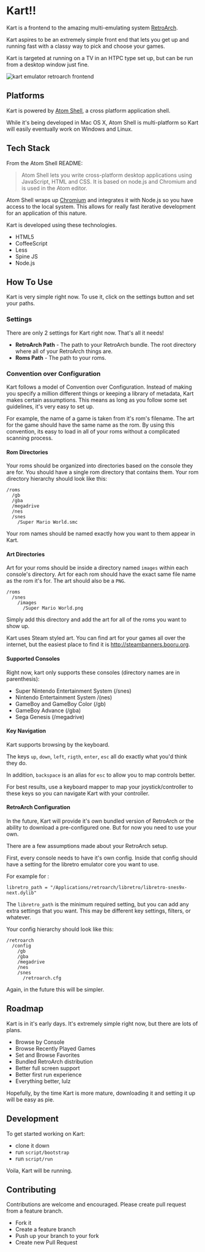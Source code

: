 # Kart!!

Kart is a frontend to the amazing multi-emulating system
[RetroArch](https://github.com/libretro/RetroArch).

Kart aspires to be an extremely simple front end that lets you get up and
running fast with a classy way to pick and choose your games.

Kart is targeted at running on a TV in an HTPC type set up, but can be run from
a desktop window just fine.

![kart emulator retroarch frontend](https://cloud.githubusercontent.com/assets/260/2924359/aec71d2e-d731-11e3-8bee-97b6e1b60680.png)
## Platforms

Kart is powered by [Atom Shell](https://github.com/atom/atom-shell), a cross
platform application shell.

While it's being developed in Mac OS X, Atom Shell is multi-platform so Kart
will easily eventually work on Windows and Linux.


## Tech Stack

From the Atom Shell README:

> Atom Shell lets you write cross-platform desktop applications using JavaScript,
HTML and CSS. It is based on node.js and Chromium and is used in the Atom
editor.

Atom Shell wraps up [Chromium](http://www.chromium.org) and integrates it with
Node.js so you have access to the local system. This allows for really fast
iterative development for an application of this nature.


Kart is developed using these technologies.

* HTML5
* CoffeeScript
* Less
* Spine JS
* Node.js

## How To Use

Kart is very simple right now. To use it, click on the settings button and set
your paths.

### Settings

There are only 2 settings for Kart right now. That's all it needs!

* **RetroArch Path** - The path to your RetroArch bundle. The root directory
where all of your RetroArch things are.
* **Roms Path** - The path to your roms.

### Convention over Configuration

Kart follows a model of Convention over Configuration. Instead of making you
specify a million different things or keeping a library of metadata, Kart makes
certain assumptions. This means as long as you follow some set guidelines, it's
very easy to set up.

For example, the name of a game is taken from it's rom's filename. The art for
the game should have the same name as the rom. By using this convention, its easy
to load in all of your roms without a complicated scanning process.

#### Rom Directories

Your roms should be organized into directories based on the console they are for.
You should have a single rom directory that contains them. Your rom directory
hierarchy should look like this:

```
/roms
  /gb
  /gba
  /megadrive
  /nes
  /snes
    /Super Mario World.smc
```

Your rom names should be named exactly how you want to them appear in Kart.

#### Art Directories

Art for your roms should be inside a directory named `images` within each
console's directory. Art for each rom should have the exact same file name as
the rom it's for. The art should also be a `PNG`.

```
/roms
  /snes
    /images
      /Super Mario World.png
```

Simply add this directory and add the art for all of the roms you want to show
up.

Kart uses Steam styled art. You can find art for your games all over the
internet, but the easiest place to find it is http://steambanners.booru.org.


#### Supported Consoles

Right now, kart only supports these consoles (directory names are in
  parenthesis):

* Super Nintendo Entertainment System (/snes)
* Nintendo Entertainment System /(nes)
* GameBoy and GameBoy Color (/gb)
* GameBoy Advance (/gba)
* Sega Genesis (/megadrive)

#### Key Navigation

Kart supports browsing by the keyboard.

The keys `up`, `down`, `left`, `rigth`, `enter`, `esc` all do exactly what you'd
think they do.

In addition, `backspace` is an alias for `esc` to allow you to map controls
better.

For best results, use a keyboard mapper to map your joystick/controller to these
keys so you can navigate Kart with your controller.

#### RetroArch Configuration

In the future, Kart will provide it's own bundled version of RetroArch or the
ability to download a pre-configured one. But for now you need to use your own.

There are a few assumptions made about your RetroArch setup.

First, every console needs to have it's own config. Inside that config should
have a setting for the libretro emulator core you want to use.

For example for :

```
libretro_path = "/Applications/retroarch/libretro/libretro-snes9x-next.dylib"
```

The `libretro_path` is the minimum required setting, but you can add any extra
settings that you want. This may be different key settings, filters, or whatever.

Your config hierarchy should look like this:

```
/retroarch
  /config
    /gb
    /gba
    /megadrive
    /nes
    /snes
      /retroarch.cfg
```

Again, in the future this will be simpler.


## Roadmap

Kart is in it's early days. It's extremely simple right now, but there are lots
of plans.

* Browse by Console
* Browse Recently Played Games
* Set and Browse Favorites
* Bundled RetroArch distribution
* Better full screen support
* Better first run experience
* Everything better, lulz

Hopefully, by the time Kart is more mature, downloading it and setting it up
will be easy as pie.


## Development

To get started working on Kart:

* clone it down
* run `script/bootstrap`
* run `script/run`

Voila, Kart will be running.

## Contributing

Contributions are welcome and encouraged. Please create pull request from a
feature branch.

* Fork it
* Create a feature branch
* Push up your branch to your fork
* Create new Pull Request

